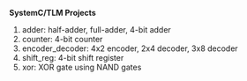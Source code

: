 **SystemC/TLM Projects**

1. adder: half-adder, full-adder, 4-bit adder
2. counter: 4-bit counter
3. encoder_decoder: 4x2 encoder, 2x4 decoder, 3x8 decoder
4. shift_reg: 4-bit shift register
5. xor: XOR gate using NAND gates
